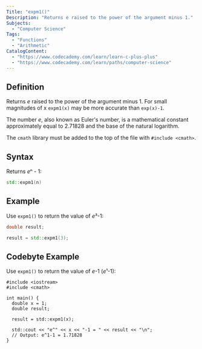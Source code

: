 ```yaml
---
Title: "expm1()"
Description: "Returns e raised to the power of the argument minus 1."
Subjects:
  - "Computer Science"
Tags:
  - "Functions"
  - "Arithmetic"
CatalogContent:
  - "https://www.codecademy.com/learn/learn-c-plus-plus"
  - "https://www.codecademy.com/learn/paths/computer-science"
---
```


## Definition

Returns _e_ raised to the power of the argument minus 1. For small magnitudes of x `expm1(x)` may be more accurate than `exp(x)-1`.

The number *e*, also known as Euler's number, is a mathematical constant approximately equal to 2.71828 and the base of the natural logarithm.

The `cmath` library must be added to the top of the file with `#include <cmath>`.

## Syntax

Returns *e*ⁿ - 1:

```cpp
std::expm1(n)
```

## Example

Use `expm1()` to return the value of *e*³-1:

```cpp
double result;

result = std::expm1(3);
```

## Codebyte Example

Use `expm1()` to return the value of *e*-1 (*e*¹-1):

```codebyte/cpp
#include <iostream>
#include <cmath>

int main() {
  double x = 1;
  double result;

  result = std::expm1(x);

  std::cout << "e^" << x << "-1 = " << result << "\n";
  // Output: e^1-1 = 1.71828
}
```
